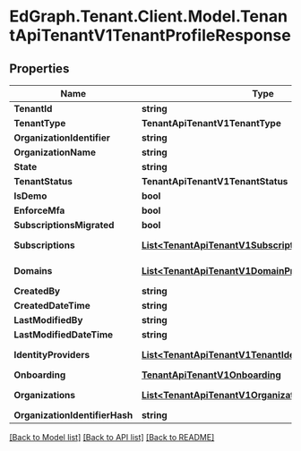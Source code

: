# EdGraph.Tenant.Client.Model.TenantApiTenantV1TenantProfileResponse

## Properties

Name | Type | Description | Notes
------------ | ------------- | ------------- | -------------
**TenantId** | **string** |  | [optional] 
**TenantType** | **TenantApiTenantV1TenantType** |  | [optional] 
**OrganizationIdentifier** | **string** |  | [optional] 
**OrganizationName** | **string** |  | [optional] 
**State** | **string** |  | [optional] 
**TenantStatus** | **TenantApiTenantV1TenantStatus** |  | [optional] 
**IsDemo** | **bool** |  | [optional] 
**EnforceMfa** | **bool** |  | [optional] 
**SubscriptionsMigrated** | **bool** |  | [optional] 
**Subscriptions** | [**List&lt;TenantApiTenantV1SubscriptionProfileResponse&gt;**](TenantApiTenantV1SubscriptionProfileResponse.md) |  | [optional] [readonly] 
**Domains** | [**List&lt;TenantApiTenantV1DomainProfileResponse&gt;**](TenantApiTenantV1DomainProfileResponse.md) |  | [optional] [readonly] 
**CreatedBy** | **string** |  | [optional] 
**CreatedDateTime** | **string** |  | [optional] 
**LastModifiedBy** | **string** |  | [optional] 
**LastModifiedDateTime** | **string** |  | [optional] 
**IdentityProviders** | [**List&lt;TenantApiTenantV1TenantIdentityProviders&gt;**](TenantApiTenantV1TenantIdentityProviders.md) |  | [optional] [readonly] 
**Onboarding** | [**TenantApiTenantV1Onboarding**](TenantApiTenantV1Onboarding.md) |  | [optional] 
**Organizations** | [**List&lt;TenantApiTenantV1Organization&gt;**](TenantApiTenantV1Organization.md) |  | [optional] [readonly] 
**OrganizationIdentifierHash** | **string** |  | [optional] 

[[Back to Model list]](../README.md#documentation-for-models) [[Back to API list]](../README.md#documentation-for-api-endpoints) [[Back to README]](../README.md)


